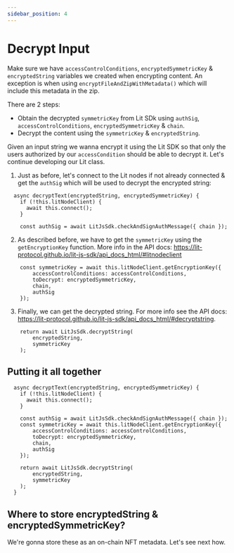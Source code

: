 ```yaml
---
sidebar_position: 4
---
```


# Decrypt Input

Make sure we have `accessControlConditions`, `encryptedSymmetricKey` & `encryptedString` variables we created when encrypting content. An exception is when using `encryptFileAndZipWithMetadata()` which will include this metadata in the zip.

There are 2 steps:

* Obtain the decrypted `symmetricKey` from Lit SDk using `authSig`, `accessControlConditions`, `encryptedSymmetricKey` & `chain`.
* Decrypt the content using the `symmetricKey` & `encryptedString`.

Given an input string we wanna encrypt it using the Lit SDK so that only the users authorized by our `accessCondition` should be able to decrypt it. Let's continue developing our Lit class.

1. Just as before, let's connect to the Lit nodes if not already connected & get the `authSig` which will be used to decrypt the encrypted string:
```
  async decryptText(encryptedString, encryptedSymmetricKey) {
    if (!this.litNodeClient) {
      await this.connect();
    }

    const authSig = await LitJsSdk.checkAndSignAuthMessage({ chain });
```

2. As described before, we have to get the `symmetricKey` using the `getEncryptionKey` function. More info in the API docs: https://lit-protocol.github.io/lit-js-sdk/api_docs_html/#litnodeclient
```
    const symmetricKey = await this.litNodeClient.getEncryptionKey({
        accessControlConditions: accessControlConditions,
        toDecrypt: encryptedSymmetricKey,
        chain,
        authSig
    });
```

3. Finally, we can get the decrypted string. For more info see the API docs: https://lit-protocol.github.io/lit-js-sdk/api_docs_html/#decryptstring.
```
    return await LitJsSdk.decryptString(
        encryptedString,
        symmetricKey
    );
```

## Putting it all together

```
  async decryptText(encryptedString, encryptedSymmetricKey) {
    if (!this.litNodeClient) {
      await this.connect();
    }

    const authSig = await LitJsSdk.checkAndSignAuthMessage({ chain });
    const symmetricKey = await this.litNodeClient.getEncryptionKey({
        accessControlConditions: accessControlConditions,
        toDecrypt: encryptedSymmetricKey,
        chain,
        authSig
    });

    return await LitJsSdk.decryptString(
        encryptedString,
        symmetricKey
    );
  }
```

## Where to store encryptedString & encryptedSymmetricKey?

We're gonna store these as an on-chain NFT metadata. Let's see next how.